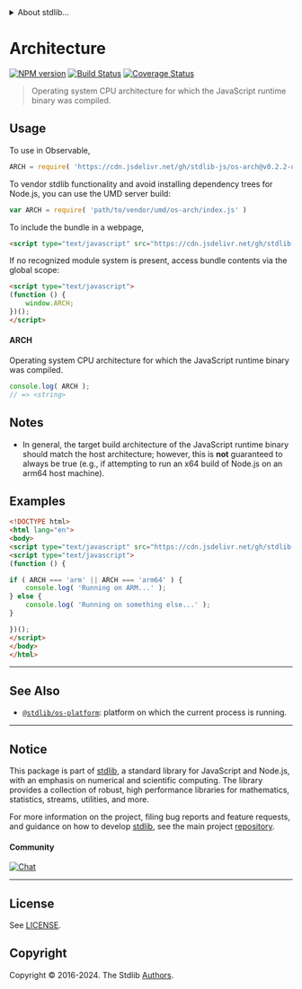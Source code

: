 <!--

@license Apache-2.0

Copyright (c) 2018 The Stdlib Authors.

Licensed under the Apache License, Version 2.0 (the "License");
you may not use this file except in compliance with the License.
You may obtain a copy of the License at

   http://www.apache.org/licenses/LICENSE-2.0

Unless required by applicable law or agreed to in writing, software
distributed under the License is distributed on an "AS IS" BASIS,
WITHOUT WARRANTIES OR CONDITIONS OF ANY KIND, either express or implied.
See the License for the specific language governing permissions and
limitations under the License.

-->


<details>
  <summary>
    About stdlib...
  </summary>
  <p>We believe in a future in which the web is a preferred environment for numerical computation. To help realize this future, we've built stdlib. stdlib is a standard library, with an emphasis on numerical and scientific computation, written in JavaScript (and C) for execution in browsers and in Node.js.</p>
  <p>The library is fully decomposable, being architected in such a way that you can swap out and mix and match APIs and functionality to cater to your exact preferences and use cases.</p>
  <p>When you use stdlib, you can be absolutely certain that you are using the most thorough, rigorous, well-written, studied, documented, tested, measured, and high-quality code out there.</p>
  <p>To join us in bringing numerical computing to the web, get started by checking us out on <a href="https://github.com/stdlib-js/stdlib">GitHub</a>, and please consider <a href="https://opencollective.com/stdlib">financially supporting stdlib</a>. We greatly appreciate your continued support!</p>
</details>

# Architecture

[![NPM version][npm-image]][npm-url] [![Build Status][test-image]][test-url] [![Coverage Status][coverage-image]][coverage-url] <!-- [![dependencies][dependencies-image]][dependencies-url] -->

> Operating system CPU architecture for which the JavaScript runtime binary was compiled.



<section class="usage">

## Usage

To use in Observable,

```javascript
ARCH = require( 'https://cdn.jsdelivr.net/gh/stdlib-js/os-arch@v0.2.2-umd/browser.js' )
```

To vendor stdlib functionality and avoid installing dependency trees for Node.js, you can use the UMD server build:

```javascript
var ARCH = require( 'path/to/vendor/umd/os-arch/index.js' )
```

To include the bundle in a webpage,

```html
<script type="text/javascript" src="https://cdn.jsdelivr.net/gh/stdlib-js/os-arch@v0.2.2-umd/browser.js"></script>
```

If no recognized module system is present, access bundle contents via the global scope:

```html
<script type="text/javascript">
(function () {
    window.ARCH;
})();
</script>
```

#### ARCH

Operating system CPU architecture for which the JavaScript runtime binary was compiled.

```javascript
console.log( ARCH );
// => <string>
```

</section>

<!-- /.usage -->

<section class="notes">

## Notes

-   In general, the target build architecture of the JavaScript runtime binary should match the host architecture; however, this is **not** guaranteed to always be true (e.g., if attempting to run an x64 build of Node.js on an arm64 host machine).

</section>

<!-- /.notes -->

<section class="examples">

## Examples

<!-- eslint no-undef: "error" -->

```html
<!DOCTYPE html>
<html lang="en">
<body>
<script type="text/javascript" src="https://cdn.jsdelivr.net/gh/stdlib-js/os-arch@v0.2.2-umd/browser.js"></script>
<script type="text/javascript">
(function () {

if ( ARCH === 'arm' || ARCH === 'arm64' ) {
    console.log( 'Running on ARM...' );
} else {
    console.log( 'Running on something else...' );
}

})();
</script>
</body>
</html>
```

</section>

<!-- /.examples -->



<!-- Section for related `stdlib` packages. Do not manually edit this section, as it is automatically populated. -->

<section class="related">

* * *

## See Also

-   <span class="package-name">[`@stdlib/os-platform`][@stdlib/os/platform]</span><span class="delimiter">: </span><span class="description">platform on which the current process is running.</span>

</section>

<!-- /.related -->

<!-- Section for all links. Make sure to keep an empty line after the `section` element and another before the `/section` close. -->


<section class="main-repo" >

* * *

## Notice

This package is part of [stdlib][stdlib], a standard library for JavaScript and Node.js, with an emphasis on numerical and scientific computing. The library provides a collection of robust, high performance libraries for mathematics, statistics, streams, utilities, and more.

For more information on the project, filing bug reports and feature requests, and guidance on how to develop [stdlib][stdlib], see the main project [repository][stdlib].

#### Community

[![Chat][chat-image]][chat-url]

---

## License

See [LICENSE][stdlib-license].


## Copyright

Copyright &copy; 2016-2024. The Stdlib [Authors][stdlib-authors].

</section>

<!-- /.stdlib -->

<!-- Section for all links. Make sure to keep an empty line after the `section` element and another before the `/section` close. -->

<section class="links">

[npm-image]: http://img.shields.io/npm/v/@stdlib/os-arch.svg
[npm-url]: https://npmjs.org/package/@stdlib/os-arch

[test-image]: https://github.com/stdlib-js/os-arch/actions/workflows/test.yml/badge.svg?branch=v0.2.2
[test-url]: https://github.com/stdlib-js/os-arch/actions/workflows/test.yml?query=branch:v0.2.2

[coverage-image]: https://img.shields.io/codecov/c/github/stdlib-js/os-arch/main.svg
[coverage-url]: https://codecov.io/github/stdlib-js/os-arch?branch=main

<!--

[dependencies-image]: https://img.shields.io/david/stdlib-js/os-arch.svg
[dependencies-url]: https://david-dm.org/stdlib-js/os-arch/main

-->

[chat-image]: https://img.shields.io/gitter/room/stdlib-js/stdlib.svg
[chat-url]: https://app.gitter.im/#/room/#stdlib-js_stdlib:gitter.im

[stdlib]: https://github.com/stdlib-js/stdlib

[stdlib-authors]: https://github.com/stdlib-js/stdlib/graphs/contributors

[cli-section]: https://github.com/stdlib-js/os-arch#cli
[cli-url]: https://github.com/stdlib-js/os-arch/tree/cli
[@stdlib/os-arch]: https://github.com/stdlib-js/os-arch/tree/main

[umd]: https://github.com/umdjs/umd
[es-module]: https://developer.mozilla.org/en-US/docs/Web/JavaScript/Guide/Modules

[deno-url]: https://github.com/stdlib-js/os-arch/tree/deno
[deno-readme]: https://github.com/stdlib-js/os-arch/blob/deno/README.md
[umd-url]: https://github.com/stdlib-js/os-arch/tree/umd
[umd-readme]: https://github.com/stdlib-js/os-arch/blob/umd/README.md
[esm-url]: https://github.com/stdlib-js/os-arch/tree/esm
[esm-readme]: https://github.com/stdlib-js/os-arch/blob/esm/README.md
[branches-url]: https://github.com/stdlib-js/os-arch/blob/main/branches.md

[stdlib-license]: https://raw.githubusercontent.com/stdlib-js/os-arch/main/LICENSE

<!-- <related-links> -->

[@stdlib/os/platform]: https://github.com/stdlib-js/os-platform/tree/umd

<!-- </related-links> -->

</section>

<!-- /.links -->
